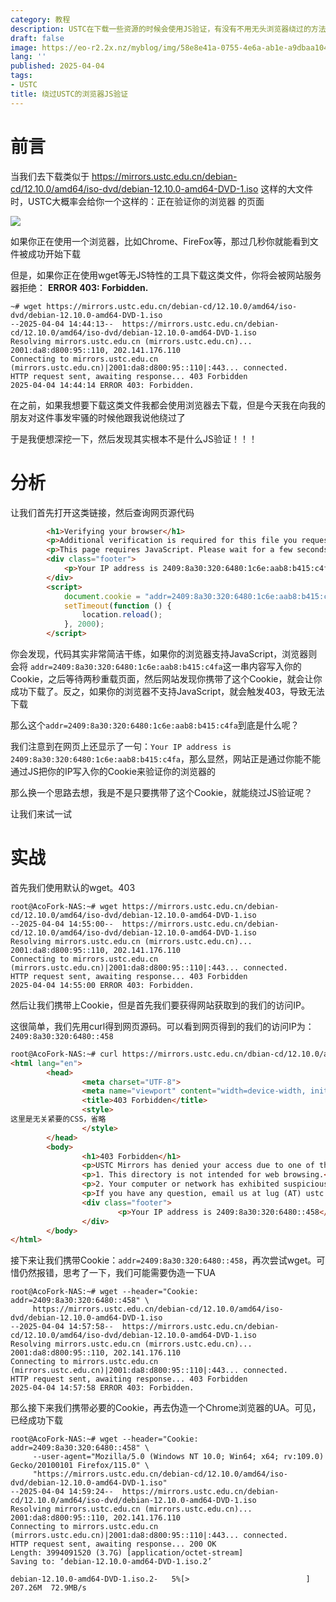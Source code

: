 ```yaml
---
category: 教程
description: USTC在下载一些资源的时候会使用JS验证，有没有不用无头浏览器绕过的方法呢...
draft: false
image: https://eo-r2.2x.nz/myblog/img/58e8e41a-0755-4e6a-ab1e-a9dbaa1042d5.webp
lang: ''
published: 2025-04-04
tags:
- USTC
title: 绕过USTC的浏览器JS验证
---
```

# 前言

当我们去下载类似于 https://mirrors.ustc.edu.cn/debian-cd/12.10.0/amd64/iso-dvd/debian-12.10.0-amd64-DVD-1.iso 这样的大文件时，USTC大概率会给你一个这样的：正在验证你的浏览器 的页面

![](https://eo-r2.2x.nz/myblog/img/58e8e41a-0755-4e6a-ab1e-a9dbaa1042d5.webp)

如果你正在使用一个浏览器，比如Chrome、FireFox等，那过几秒你就能看到文件被成功开始下载

但是，如果你正在使用wget等无JS特性的工具下载这类文件，你将会被网站服务器拒绝： **ERROR 403: Forbidden.**

```shell
~# wget https://mirrors.ustc.edu.cn/debian-cd/12.10.0/amd64/iso-dvd/debian-12.10.0-amd64-DVD-1.iso
--2025-04-04 14:44:13--  https://mirrors.ustc.edu.cn/debian-cd/12.10.0/amd64/iso-dvd/debian-12.10.0-amd64-DVD-1.iso
Resolving mirrors.ustc.edu.cn (mirrors.ustc.edu.cn)... 2001:da8:d800:95::110, 202.141.176.110
Connecting to mirrors.ustc.edu.cn (mirrors.ustc.edu.cn)|2001:da8:d800:95::110|:443... connected.
HTTP request sent, awaiting response... 403 Forbidden
2025-04-04 14:44:14 ERROR 403: Forbidden.
```

在之前，如果我想要下载这类文件我都会使用浏览器去下载，但是今天我在向我的朋友对这件事发牢骚的时候他跟我说他绕过了

于是我便想深挖一下，然后发现其实根本不是什么JS验证！！！

# 分析

让我们首先打开这类链接，然后查询网页源代码

```html
		<h1>Verifying your browser</h1>
		<p>Additional verification is required for this file you requested.</p>
		<p>This page requires JavaScript. Please wait for a few seconds.</p>
		<div class="footer">
			<p>Your IP address is 2409:8a30:320:6480:1c6e:aab8:b415:c4fa</p>
		</div>
		<script>
			document.cookie = "addr=2409:8a30:320:6480:1c6e:aab8:b415:c4fa; max-age=300";
			setTimeout(function () {
				location.reload();
			}, 2000);
		</script>
```

你会发现，代码其实非常简洁干练，如果你的浏览器支持JavaScript，浏览器则会将 `addr=2409:8a30:320:6480:1c6e:aab8:b415:c4fa`这一串内容写入你的Cookie，之后等待两秒重载页面，然后网站发现你携带了这个Cookie，就会让你成功下载了。反之，如果你的浏览器不支持JavaScript，就会触发403，导致无法下载

那么这个`addr=2409:8a30:320:6480:1c6e:aab8:b415:c4fa`到底是什么呢？

我们注意到在网页上还显示了一句：`Your IP address is 2409:8a30:320:6480:1c6e:aab8:b415:c4fa`，那么显然，网站正是通过你能不能通过JS把你的IP写入你的Cookie来验证你的浏览器的

那么换一个思路去想，我是不是只要携带了这个Cookie，就能绕过JS验证呢？

让我们来试一试

# 实战

首先我们使用默认的wget。403

```shell
root@AcoFork-NAS:~# wget https://mirrors.ustc.edu.cn/debian-cd/12.10.0/amd64/iso-dvd/debian-12.10.0-amd64-DVD-1.iso
--2025-04-04 14:55:00--  https://mirrors.ustc.edu.cn/debian-cd/12.10.0/amd64/iso-dvd/debian-12.10.0-amd64-DVD-1.iso
Resolving mirrors.ustc.edu.cn (mirrors.ustc.edu.cn)... 2001:da8:d800:95::110, 202.141.176.110
Connecting to mirrors.ustc.edu.cn (mirrors.ustc.edu.cn)|2001:da8:d800:95::110|:443... connected.
HTTP request sent, awaiting response... 403 Forbidden
2025-04-04 14:55:00 ERROR 403: Forbidden.
```

然后让我们携带上Cookie，但是首先我们要获得网站获取到的我们的访问IP。

这很简单，我们先用curl得到网页源码。可以看到网页得到的我们的访问IP为：`2409:8a30:320:6480::458`

```html
root@AcoFork-NAS:~# curl https://mirrors.ustc.edu.cn/dbian-cd/12.10.0/amd64/iso-dvd/debian-12.10.0-amd64-DVD-1.iso                                                                 <!DOCTYPE html>
<html lang="en">
        <head>
                <meta charset="UTF-8">
                <meta name="viewport" content="width=device-width, initial-scale=1.0">
                <title>403 Forbidden</title>
                <style>
这里是无关紧要的CSS，省略
                </style>
        </head>
        <body>
                <h1>403 Forbidden</h1>
                <p>USTC Mirrors has denied your access due to one of the following reasons:</p>
                <p>1. This directory is not intended for web browsing.</p>
                <p>2. Your computer or network has exhibited suspicious activity.</p>
                <p>If you have any question, email us at lug (AT) ustc.edu.cn with your IP address.</p>
                <div class="footer">
                        <p>Your IP address is 2409:8a30:320:6480::458</p>
                </div>
        </body>
</html>
```

接下来让我们携带Cookie：`addr=2409:8a30:320:6480::458`，再次尝试wget。可惜仍然报错，思考了一下，我们可能需要伪造一下UA

```shell
root@AcoFork-NAS:~# wget --header="Cookie: addr=2409:8a30:320:6480::458" \
     https://mirrors.ustc.edu.cn/debian-cd/12.10.0/amd64/iso-dvd/debian-12.10.0-amd64-DVD-1.iso
--2025-04-04 14:57:58--  https://mirrors.ustc.edu.cn/debian-cd/12.10.0/amd64/iso-dvd/debian-12.10.0-amd64-DVD-1.iso
Resolving mirrors.ustc.edu.cn (mirrors.ustc.edu.cn)... 2001:da8:d800:95::110, 202.141.176.110
Connecting to mirrors.ustc.edu.cn (mirrors.ustc.edu.cn)|2001:da8:d800:95::110|:443... connected.
HTTP request sent, awaiting response... 403 Forbidden
2025-04-04 14:57:58 ERROR 403: Forbidden.
```

那么接下来我们携带必要的Cookie，再去伪造一个Chrome浏览器的UA。可见，已经成功下载

```shell
root@AcoFork-NAS:~# wget --header="Cookie: addr=2409:8a30:320:6480::458" \
     --user-agent="Mozilla/5.0 (Windows NT 10.0; Win64; x64; rv:109.0) Gecko/20100101 Firefox/115.0" \
     "https://mirrors.ustc.edu.cn/debian-cd/12.10.0/amd64/iso-dvd/debian-12.10.0-amd64-DVD-1.iso"
--2025-04-04 14:59:24--  https://mirrors.ustc.edu.cn/debian-cd/12.10.0/amd64/iso-dvd/debian-12.10.0-amd64-DVD-1.iso
Resolving mirrors.ustc.edu.cn (mirrors.ustc.edu.cn)... 2001:da8:d800:95::110, 202.141.176.110
Connecting to mirrors.ustc.edu.cn (mirrors.ustc.edu.cn)|2001:da8:d800:95::110|:443... connected.
HTTP request sent, awaiting response... 200 OK
Length: 3994091520 (3.7G) [application/octet-stream]
Saving to: ‘debian-12.10.0-amd64-DVD-1.iso.2’

debian-12.10.0-amd64-DVD-1.iso.2-   5%[>                          ] 207.26M  72.9MB/s 
```

# 